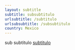 ```yaml
---
layout: subtitle
subtitle: subsubtitulo
urlsubtitle: /subtitulo
urlsubsubtitle: /subsubtitulo
country: Mexico
---
```

sub subtitulo [subtitulo](www.subtitulo.com)